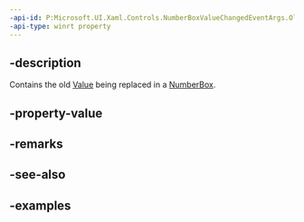 ```yaml
---
-api-id: P:Microsoft.UI.Xaml.Controls.NumberBoxValueChangedEventArgs.OldValue
-api-type: winrt property
---
```


## -description

Contains the old [Value](numberbox_value.md) being replaced in a [NumberBox](numberbox.md).

## -property-value

## -remarks

## -see-also

## -examples

